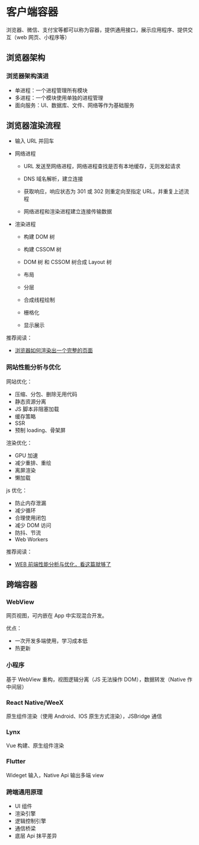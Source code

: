 # 客户端容器

浏览器、微信、支付宝等都可以称为容器，提供通用接口，展示应用程序、提供交互（web 网页、小程序等）

## 浏览器架构

### 浏览器架构演进

- 单进程：一个进程管理所有模块
- 多进程：一个模块使用单独的进程管理
- 面向服务：UI、数据库、文件、网络等作为基础服务

## 浏览器渲染流程

- 输入 URL 并回车

- 网络进程

  - URL 发送至网络进程，网络进程查找是否有本地缓存，无则发起请求

  - DNS 域名解析，建立连接

  - 获取响应，响应状态为 301 或 302 则重定向至指定 URL，并重复上述流程

  - 网络进程和渲染进程建立连接传输数据

- 渲染进程

  - 构建 DOM 树
  - 构建 CSSOM 树
  - DOM 树 和 CSSOM 树合成 Layout 树
  - 布局
  - 分层

  - 合成线程绘制
  - 栅格化
  - 显示展示

推荐阅读：

- [浏览器如何渲染出一个完整的页面](https://juejin.cn/post/7028874226312413198)

### 网站性能分析与优化

网站优化：

- 压缩、分包、删除无用代码
- 静态资源分离
- JS 脚本非阻塞加载
- 缓存策略
- SSR
- 预制 loading、骨架屏

渲染优化：

- GPU 加速
- 减少重排、重绘
- 离屏渲染
- 懒加载

js 优化：

- 防止内存泄漏
- 减少循环
- 合理使用闭包
- 减少 DOM 访问
- 防抖、节流
- Web Workers

推荐阅读：

- [WEB 前端性能分析与优化，看这篇就够了](https://juejin.cn/post/6967156013464027143)

## 跨端容器

### WebView

网页视图，可内嵌在 App 中实现混合开发。

优点：

- 一次开发多端使用，学习成本低
- 热更新

### 小程序

基于 WebView 重构，视图逻辑分离（JS 无法操作 DOM），数据转发（Native 作中间层）

### React Native/WeeX

原生组件渲染（使用 Android、IOS 原生方式渲染），JSBridge 通信

### Lynx

Vue 构建、原生组件渲染

### Flutter

Wideget 输入，Native Api 输出多端 view

### 跨端通用原理

- UI 组件
- 渲染引擎
- 逻辑控制引擎
- 通信桥梁
- 底层 Api 抹平差异
